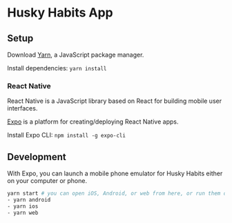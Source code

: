 # Husky Habits App

## Setup

Download [Yarn](https://classic.yarnpkg.com/lang/en/docs/install/#mac-stable), a JavaScript package manager.

Install dependencies: `yarn install`

### React Native

React Native is a JavaScript library based on React for building mobile user interfaces.

[Expo](https://github.com/expo/expo-cli) is a platform for creating/deploying React Native apps.

Install Expo CLI: `npm install -g expo-cli`


## Development

With Expo, you can launch a mobile phone emulator for Husky Habits either on your computer or phone.

```bash
yarn start # you can open iOS, Android, or web from here, or run them directly with the commands below:
- yarn android
- yarn ios
- yarn web
```